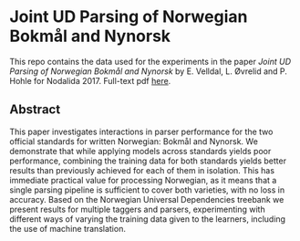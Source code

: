 # Joint UD Parsing of Norwegian Bokmål and Nynorsk

This repo contains the data used for the experiments in the paper _Joint UD Parsing of Norwegian Bokmål and Nynorsk_ by E. Velldal, L. Øvrelid and P. Hohle for Nodalida 2017. Full-text pdf [here](http://www.ep.liu.se/ecp/131/001/ecp17131001.pdf).

## Abstract
This paper investigates interactions in parser performance for the two official standards for written Norwegian: Bokmål and Nynorsk. We demonstrate that while applying models across standards yields poor performance, combining the training data for both standards yields better results than previously achieved for each of them in isolation. This has immediate practical value for processing Norwegian, as it means that a single parsing pipeline is sufficient to cover both varieties, with no loss in accuracy. Based on the Norwegian Universal Dependencies treebank we present results for multiple taggers and parsers, experimenting with different ways of varying the training data given to the learners, including the use of machine translation.
